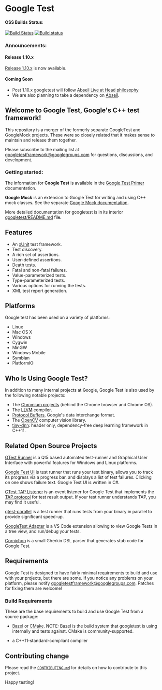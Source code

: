 # Google Test

#### OSS Builds Status:

[![Build Status](https://api.travis-ci.org/google/googletest.svg?branch=master)](https://travis-ci.org/google/googletest)
[![Build status](https://ci.appveyor.com/api/projects/status/4o38plt0xbo1ubc8/branch/master?svg=true)](https://ci.appveyor.com/project/GoogleTestAppVeyor/googletest/branch/master)

### Announcements:

#### Release 1.10.x

[Release 1.10.x](https://github.com/google/googletest/releases/tag/release-1.10.0)
is now available.

#### Coming Soon

- Post 1.10.x googletest will follow
  [Abseil Live at Head philosophy](https://abseil.io/about/philosophy)
- We are also planning to take a dependency on
  [Abseil](https://github.com/abseil/abseil-cpp).

## Welcome to **Google Test**, Google's C++ test framework!

This repository is a merger of the formerly separate GoogleTest and GoogleMock
projects. These were so closely related that it makes sense to maintain and
release them together.

Please subscribe to the mailing list at googletestframework@googlegroups.com for
questions, discussions, and development.

### Getting started:

The information for **Google Test** is available in the
[Google Test Primer](googletest/docs/primer.md) documentation.

**Google Mock** is an extension to Google Test for writing and using C++ mock
classes. See the separate [Google Mock documentation](googlemock/README.md).

More detailed documentation for googletest is in its interior
[googletest/README.md](googletest/README.md) file.

## Features

- An [xUnit](https://en.wikipedia.org/wiki/XUnit) test framework.
- Test discovery.
- A rich set of assertions.
- User-defined assertions.
- Death tests.
- Fatal and non-fatal failures.
- Value-parameterized tests.
- Type-parameterized tests.
- Various options for running the tests.
- XML test report generation.

## Platforms

Google test has been used on a variety of platforms:

- Linux
- Mac OS X
- Windows
- Cygwin
- MinGW
- Windows Mobile
- Symbian
- PlatformIO

## Who Is Using Google Test?

In addition to many internal projects at Google, Google Test is also used by the
following notable projects:

- The [Chromium projects](http://www.chromium.org/) (behind the Chrome browser
  and Chrome OS).
- The [LLVM](http://llvm.org/) compiler.
- [Protocol Buffers](https://github.com/google/protobuf), Google's data
  interchange format.
- The [OpenCV](http://opencv.org/) computer vision library.
- [tiny-dnn](https://github.com/tiny-dnn/tiny-dnn): header only, dependency-free
  deep learning framework in C++11.

## Related Open Source Projects

[GTest Runner](https://github.com/nholthaus/gtest-runner) is a Qt5 based
automated test-runner and Graphical User Interface with powerful features for
Windows and Linux platforms.

[Google Test UI](https://github.com/ospector/gtest-gbar) is test runner that
runs your test binary, allows you to track its progress via a progress bar, and
displays a list of test failures. Clicking on one shows failure text. Google
Test UI is written in C#.

[GTest TAP Listener](https://github.com/kinow/gtest-tap-listener) is an event
listener for Google Test that implements the
[TAP protocol](https://en.wikipedia.org/wiki/Test_Anything_Protocol) for test
result output. If your test runner understands TAP, you may find it useful.

[gtest-parallel](https://github.com/google/gtest-parallel) is a test runner that
runs tests from your binary in parallel to provide significant speed-up.

[GoogleTest Adapter](https://marketplace.visualstudio.com/items?itemName=DavidSchuldenfrei.gtest-adapter)
is a VS Code extension allowing to view Google Tests in a tree view, and
run/debug your tests.

[Cornichon](https://pypi.org/project/cornichon/) is a small Gherkin DSL parser
that generates stub code for Google Test.

## Requirements

Google Test is designed to have fairly minimal requirements to build and use
with your projects, but there are some. If you notice any problems on your
platform, please notify
[googletestframework@googlegroups.com](https://groups.google.com/forum/#!forum/googletestframework).
Patches for fixing them are welcome!

### Build Requirements

These are the base requirements to build and use Google Test from a source
package:

- [Bazel](https://bazel.build/) or [CMake](https://cmake.org/). NOTE: Bazel is
  the build system that googletest is using internally and tests against. CMake
  is community-supported.

- a C++11-standard-compliant compiler

## Contributing change

Please read the [`CONTRIBUTING.md`](CONTRIBUTING.md) for details on how to
contribute to this project.

Happy testing!
